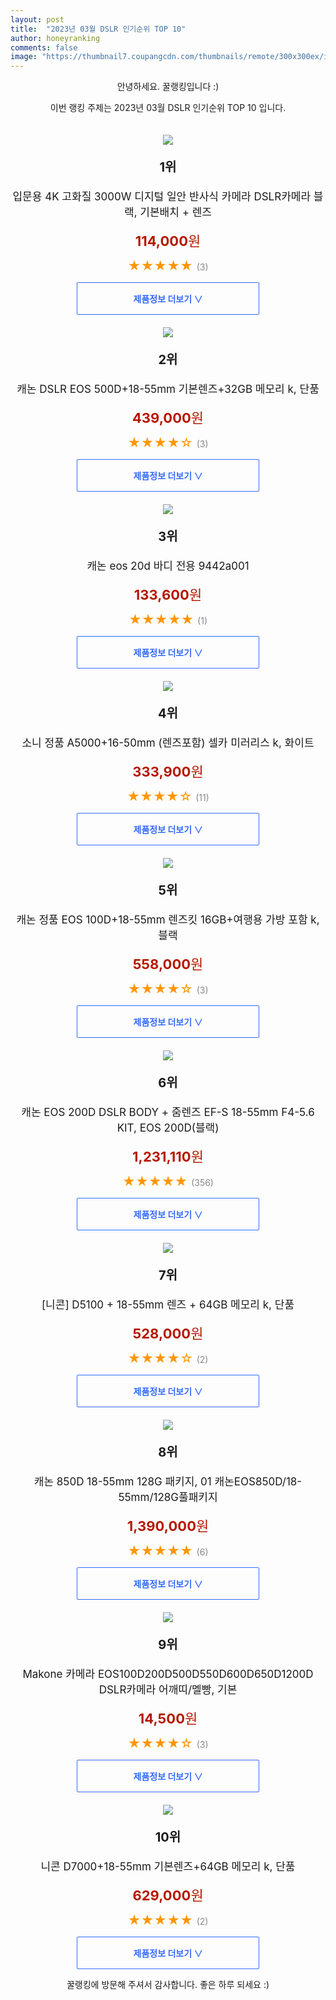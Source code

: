 ```yaml
---
layout: post
title:  "2023년 03월 DSLR 인기순위 TOP 10"
author: honeyranking
comments: false
image: "https://thumbnail7.coupangcdn.com/thumbnails/remote/300x300ex/image/vendor_inventory/999f/5221b9508674ddea1ca1e2a204ec0ba12e58a80f6c026845ad284a48e8ee.png"
---
```

<p style="text-align: center;">안녕하세요. 꿀랭킹입니다 :)</p>
<p style="text-align: center;">이번 랭킹 주제는 2023년 03월 DSLR 인기순위 TOP 10 입니다.</p><center><img src="https://thumbnail7.coupangcdn.com/thumbnails/remote/300x300ex/image/vendor_inventory/999f/5221b9508674ddea1ca1e2a204ec0ba12e58a80f6c026845ad284a48e8ee.png" style="margin-top:20px" /></center><p style="text-align: center; font-size: 20px"><b>1위</b></p><p style="text-align: center; font-size: 17px">입문용 4K 고화질 3000W 디지털 일안 반사식 카메라 DSLR카메라 블랙, 기본배치 + 렌즈</p><p style="text-align: center;"><span style="color: #b61800; font-size: 22px;"><b>114,000</b>원</span></p><p style="text-align: center;"><span style="color: #ff9600; font-size: 20px;">★★★★★ </span><span style="color: #878787;">(3)</span></p><center><a href="https://www.coupang.com/vp/products/6487596942?itemId=14228183403&q=DSLR&sourceType=search&searchId=2945a8d35b1a4e28a07eeb225debd557"><div style="font-size: 14px; display: inline-block; padding: 15px 90px; color: #346aff; border-radius: 2px; border: 1px solid #346aff; cursor: pointer;"><b>제품정보 더보기 &or;</b></div></a></center><center><img src="https://thumbnail9.coupangcdn.com/thumbnails/remote/300x300ex/image/vendor_inventory/1679/1601c38533de45ac9b8672252af3847910956d286dd27daaf23b9e59cc83.jpg" style="margin-top:20px" /></center><p style="text-align: center; font-size: 20px"><b>2위</b></p><p style="text-align: center; font-size: 17px">캐논 DSLR EOS 500D+18-55mm 기본렌즈+32GB 메모리 k, 단품</p><p style="text-align: center;"><span style="color: #b61800; font-size: 22px;"><b>439,000</b>원</span></p><p style="text-align: center;"><span style="color: #ff9600; font-size: 20px;">★★★★☆ </span><span style="color: #878787;">(3)</span></p><center><a href="https://link.coupang.com/a/RYOeN"><div style="font-size: 14px; display: inline-block; padding: 15px 90px; color: #346aff; border-radius: 2px; border: 1px solid #346aff; cursor: pointer;"><b>제품정보 더보기 &or;</b></div></a></center><center><img src="https://thumbnail6.coupangcdn.com/thumbnails/remote/300x300ex/image/vendor_inventory/bb6e/6121d7617858e2d23eee2c8fcec360802b1417c2ccae1a8a10a7cbbb22a6.jpeg" style="margin-top:20px" /></center><p style="text-align: center; font-size: 20px"><b>3위</b></p><p style="text-align: center; font-size: 17px">캐논 eos 20d 바디 전용 9442a001</p><p style="text-align: center;"><span style="color: #b61800; font-size: 22px;"><b>133,600</b>원</span></p><p style="text-align: center;"><span style="color: #ff9600; font-size: 20px;">★★★★★ </span><span style="color: #878787;">(1)</span></p><center><a href="https://link.coupang.com/a/RYOeO"><div style="font-size: 14px; display: inline-block; padding: 15px 90px; color: #346aff; border-radius: 2px; border: 1px solid #346aff; cursor: pointer;"><b>제품정보 더보기 &or;</b></div></a></center><center><img src="https://thumbnail9.coupangcdn.com/thumbnails/remote/300x300ex/image/vendor_inventory/96d2/144ea043b2821805da107d70208893c233619965dd161885a72362b1aa47.jpeg" style="margin-top:20px" /></center><p style="text-align: center; font-size: 20px"><b>4위</b></p><p style="text-align: center; font-size: 17px">소니 정품 A5000+16-50mm (렌즈포함) 셀카 미러리스 k, 화이트</p><p style="text-align: center;"><span style="color: #b61800; font-size: 22px;"><b>333,900</b>원</span></p><p style="text-align: center;"><span style="color: #ff9600; font-size: 20px;">★★★★☆ </span><span style="color: #878787;">(11)</span></p><center><a href="https://link.coupang.com/a/RYOeR"><div style="font-size: 14px; display: inline-block; padding: 15px 90px; color: #346aff; border-radius: 2px; border: 1px solid #346aff; cursor: pointer;"><b>제품정보 더보기 &or;</b></div></a></center><center><img src="https://thumbnail8.coupangcdn.com/thumbnails/remote/300x300ex/image/vendor_inventory/0a0a/de72547ecebeefc952bc78786451e48e6e20d6b8ead3554e922df52376e2.jpg" style="margin-top:20px" /></center><p style="text-align: center; font-size: 20px"><b>5위</b></p><p style="text-align: center; font-size: 17px">캐논 정품 EOS 100D+18-55mm 렌즈킷 16GB+여행용 가방 포함 k, 블랙</p><p style="text-align: center;"><span style="color: #b61800; font-size: 22px;"><b>558,000</b>원</span></p><p style="text-align: center;"><span style="color: #ff9600; font-size: 20px;">★★★★☆ </span><span style="color: #878787;">(3)</span></p><center><a href="https://link.coupang.com/a/RYOeT"><div style="font-size: 14px; display: inline-block; padding: 15px 90px; color: #346aff; border-radius: 2px; border: 1px solid #346aff; cursor: pointer;"><b>제품정보 더보기 &or;</b></div></a></center><center><img src="https://thumbnail9.coupangcdn.com/thumbnails/remote/300x300ex/image/vendor_inventory/f53c/1e2caf7518695a09b1289e3d47248347435f160a3c5ee2e9616447fed66b.jpg" style="margin-top:20px" /></center><p style="text-align: center; font-size: 20px"><b>6위</b></p><p style="text-align: center; font-size: 17px">캐논 EOS 200D DSLR BODY + 줌렌즈 EF-S 18-55mm F4-5.6 KIT, EOS 200D(블랙)</p><p style="text-align: center;"><span style="color: #b61800; font-size: 22px;"><b>1,231,110</b>원</span></p><p style="text-align: center;"><span style="color: #ff9600; font-size: 20px;">★★★★★ </span><span style="color: #878787;">(356)</span></p><center><a href="https://link.coupang.com/a/RYOeU"><div style="font-size: 14px; display: inline-block; padding: 15px 90px; color: #346aff; border-radius: 2px; border: 1px solid #346aff; cursor: pointer;"><b>제품정보 더보기 &or;</b></div></a></center><center><img src="https://thumbnail10.coupangcdn.com/thumbnails/remote/300x300ex/image/vendor_inventory/7ded/23cfb3eb9cef0296dd801e91c51fcf20bc30f7e090941f764be299be67b5.jpg" style="margin-top:20px" /></center><p style="text-align: center; font-size: 20px"><b>7위</b></p><p style="text-align: center; font-size: 17px">[니콘] D5100 + 18-55mm 렌즈 + 64GB 메모리 k, 단품</p><p style="text-align: center;"><span style="color: #b61800; font-size: 22px;"><b>528,000</b>원</span></p><p style="text-align: center;"><span style="color: #ff9600; font-size: 20px;">★★★★☆ </span><span style="color: #878787;">(2)</span></p><center><a href="https://link.coupang.com/a/RYOeV"><div style="font-size: 14px; display: inline-block; padding: 15px 90px; color: #346aff; border-radius: 2px; border: 1px solid #346aff; cursor: pointer;"><b>제품정보 더보기 &or;</b></div></a></center><center><img src="https://thumbnail6.coupangcdn.com/thumbnails/remote/300x300ex/image/vendor_inventory/a765/840bd86a649f42ee3732f92418b891e481c42c372e8f3918800b71c77111.jpg" style="margin-top:20px" /></center><p style="text-align: center; font-size: 20px"><b>8위</b></p><p style="text-align: center; font-size: 17px">캐논 850D 18-55mm 128G 패키지, 01 캐논EOS850D/18-55mm/128G풀패키지</p><p style="text-align: center;"><span style="color: #b61800; font-size: 22px;"><b>1,390,000</b>원</span></p><p style="text-align: center;"><span style="color: #ff9600; font-size: 20px;">★★★★★ </span><span style="color: #878787;">(6)</span></p><center><a href="https://link.coupang.com/a/RYOeW"><div style="font-size: 14px; display: inline-block; padding: 15px 90px; color: #346aff; border-radius: 2px; border: 1px solid #346aff; cursor: pointer;"><b>제품정보 더보기 &or;</b></div></a></center><center><img src="https://thumbnail10.coupangcdn.com/thumbnails/remote/300x300ex/image/vendor_inventory/06bc/5167d4f29032cd026a7064bce3a553f05466429a3d407ea286012652c856.jpg" style="margin-top:20px" /></center><p style="text-align: center; font-size: 20px"><b>9위</b></p><p style="text-align: center; font-size: 17px">Makone 카메라 EOS100D200D500D550D600D650D1200D DSLR카메라 어깨띠/멜빵, 기본</p><p style="text-align: center;"><span style="color: #b61800; font-size: 22px;"><b>14,500</b>원</span></p><p style="text-align: center;"><span style="color: #ff9600; font-size: 20px;">★★★★☆ </span><span style="color: #878787;">(3)</span></p><center><a href="https://link.coupang.com/a/RYOeX"><div style="font-size: 14px; display: inline-block; padding: 15px 90px; color: #346aff; border-radius: 2px; border: 1px solid #346aff; cursor: pointer;"><b>제품정보 더보기 &or;</b></div></a></center><center><img src="https://thumbnail10.coupangcdn.com/thumbnails/remote/300x300ex/image/vendor_inventory/fd7a/01ce64b85a1408a8c2a91b26cdf50aa0ff5197a7299d20ad16d2f32007c9.jpg" style="margin-top:20px" /></center><p style="text-align: center; font-size: 20px"><b>10위</b></p><p style="text-align: center; font-size: 17px">니콘 D7000+18-55mm 기본렌즈+64GB 메모리 k, 단품</p><p style="text-align: center;"><span style="color: #b61800; font-size: 22px;"><b>629,000</b>원</span></p><p style="text-align: center;"><span style="color: #ff9600; font-size: 20px;">★★★★★ </span><span style="color: #878787;">(2)</span></p><center><a href="https://link.coupang.com/a/RYOeY"><div style="font-size: 14px; display: inline-block; padding: 15px 90px; color: #346aff; border-radius: 2px; border: 1px solid #346aff; cursor: pointer;"><b>제품정보 더보기 &or;</b></div></a></center><p style="text-align: center;">꿀랭킹에 방문해 주셔서 감사합니다. 좋은 하루 되세요 :)</p>